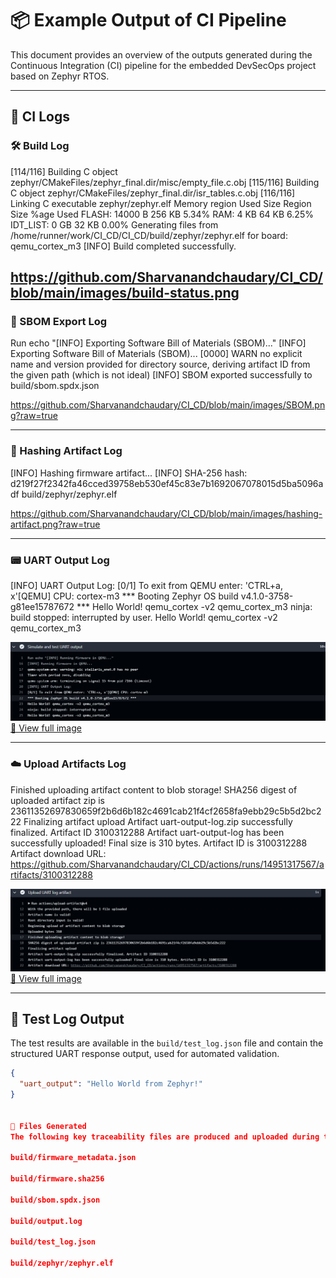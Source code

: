 # 📦 Example Output of CI Pipeline

This document provides an overview of the outputs generated during the Continuous Integration (CI) pipeline for the embedded DevSecOps project based on Zephyr RTOS.

---

## 🧾 CI Logs

### 🛠️ Build Log
[114/116] Building C object zephyr/CMakeFiles/zephyr_final.dir/misc/empty_file.c.obj
[115/116] Building C object zephyr/CMakeFiles/zephyr_final.dir/isr_tables.c.obj
[116/116] Linking C executable zephyr/zephyr.elf
Memory region         Used Size  Region Size  %age Used
           FLASH:       14000 B       256 KB      5.34%
             RAM:          4 KB        64 KB      6.25%
        IDT_LIST:          0 GB        32 KB      0.00%
Generating files from /home/runner/work/CI_CD/CI_CD/build/zephyr/zephyr.elf for board: qemu_cortex_m3
[INFO] Build completed successfully.



https://github.com/Sharvanandchaudary/CI_CD/blob/main/images/build-status.png
---

### 🧬 SBOM Export Log
Run echo "[INFO] Exporting Software Bill of Materials (SBOM)..."
[INFO] Exporting Software Bill of Materials (SBOM)...
[0000]  WARN no explicit name and version provided for directory source, deriving artifact ID from the given path (which is not ideal)
[INFO] SBOM exported successfully to build/sbom.spdx.json


https://github.com/Sharvanandchaudary/CI_CD/blob/main/images/SBOM.png?raw=true

---

### 🔐 Hashing Artifact Log
[INFO] Hashing firmware artifact...
[INFO] SHA-256 hash:
d219f27f2342fa46cced39758eb530ef45c83e7b1692067078015d5ba5096adf  build/zephyr/zephyr.elf


https://github.com/Sharvanandchaudary/CI_CD/blob/main/images/hashing-artifact.png?raw=true

---

### 📟 UART Output Log
[INFO] UART Output Log:
[0/1] To exit from QEMU enter: 'CTRL+a, x'[QEMU] CPU: cortex-m3
*** Booting Zephyr OS build v4.1.0-3758-g81ee15787672 ***
Hello World! qemu_cortex -v2 qemu_cortex_m3
ninja: build stopped: interrupted by user.
Hello World! qemu_cortex -v2 qemu_cortex_m3


![UART Log Screenshot](images/UART-log.png)  
[🔗 View full image](images/UART-log.png)

---

### ☁️ Upload Artifacts Log
Finished uploading artifact content to blob storage!
SHA256 digest of uploaded artifact zip is 23611352697830659f2b6d6b182c4691cab21f4cf2658fa9ebb29c5b5d2bc222
Finalizing artifact upload
Artifact uart-output-log.zip successfully finalized. Artifact ID 3100312288
Artifact uart-output-log has been successfully uploaded! Final size is 310 bytes. Artifact ID is 3100312288
Artifact download URL: https://github.com/Sharvanandchaudary/CI_CD/actions/runs/14951317567/artifacts/3100312288

![Upload Artifact Screenshot](images/upload-artifact.png)  
[🔗 View full image](images/upload-artifact.png)

---

## 🧪 Test Log Output

The test results are available in the `build/test_log.json` file and contain the structured UART response output, used for automated validation.

```json
{
  "uart_output": "Hello World from Zephyr!"
}


📎 Files Generated
The following key traceability files are produced and uploaded during the CI workflow:

build/firmware_metadata.json

build/firmware.sha256

build/sbom.spdx.json

build/output.log

build/test_log.json

build/zephyr/zephyr.elf




